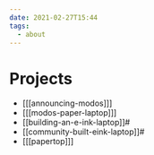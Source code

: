 ```yaml
---
date: 2021-02-27T15:44
tags:
  - about
---
```


# Projects

- [[[announcing-modos]]]
- [[[modos-paper-laptop]]]
- [[building-an-e-ink-laptop]]#
- [[community-built-eink-laptop]]#
- [[[papertop]]]
